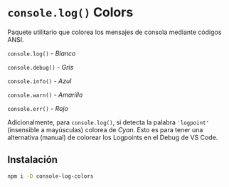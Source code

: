 # `console.log()` Colors

Paquete utilitario que colorea los mensajes de consola mediante códigos ANSI.

`console.log()` - *Blanco*

`console.debug()` - *Gris*

`console.info()` - *Azul*

`console.warn()` - *Amarillo*

`console.err()` - *Rojo*

Adicionalmente, para `console.log()`, si detecta la palabra `'logpoint'` (insensible a mayúsculas) colorea de *Cyan*. Esto es para tener una alternativa (manual) de colorear los Logpoints en el Debug de VS Code.

## Instalación

```bash
npm i -D console-log-colors
```